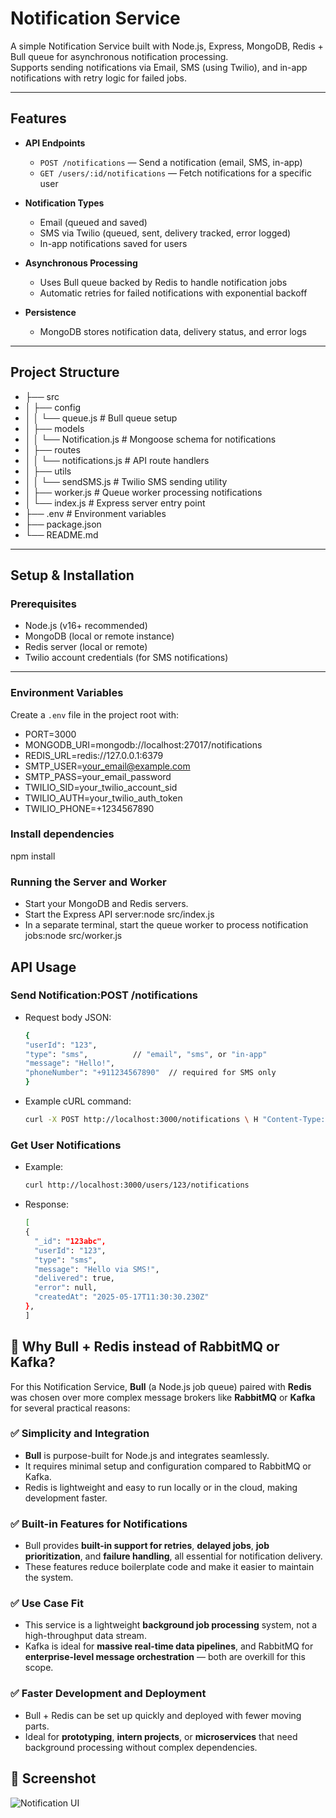 # Notification Service

A simple Notification Service built with Node.js, Express, MongoDB, Redis + Bull queue for asynchronous notification processing.  
Supports sending notifications via Email, SMS (using Twilio), and in-app notifications with retry logic for failed jobs.

---

## Features

- **API Endpoints**  
  - `POST /notifications` — Send a notification (email, SMS, in-app)  
  - `GET /users/:id/notifications` — Fetch notifications for a specific user

- **Notification Types**  
  - Email (queued and saved)  
  - SMS via Twilio (queued, sent, delivery tracked, error logged)  
  - In-app notifications saved for users

- **Asynchronous Processing**  
  - Uses Bull queue backed by Redis to handle notification jobs  
  - Automatic retries for failed notifications with exponential backoff

- **Persistence**  
  - MongoDB stores notification data, delivery status, and error logs

---

## Project Structure

- ├── src
- │ ├── config
- │ │ └── queue.js # Bull queue setup
- │ ├── models
- │ │ └── Notification.js # Mongoose schema for notifications
- │ ├── routes
- │ │ └── notifications.js # API route handlers
- │ ├── utils
- │ │ └── sendSMS.js # Twilio SMS sending utility
- │ ├── worker.js # Queue worker processing notifications
- │ └── index.js # Express server entry point
- ├── .env # Environment variables
- ├── package.json
- └── README.md


---

## Setup & Installation

### Prerequisites

- Node.js (v16+ recommended)  
- MongoDB (local or remote instance)  
- Redis server (local or remote)  
- Twilio account credentials (for SMS notifications)  

---

### Environment Variables

Create a `.env` file in the project root with:
- PORT=3000
- MONGODB_URI=mongodb://localhost:27017/notifications
- REDIS_URL=redis://127.0.0.1:6379
- SMTP_USER=your_email@example.com
- SMTP_PASS=your_email_password
- TWILIO_SID=your_twilio_account_sid
- TWILIO_AUTH=your_twilio_auth_token
- TWILIO_PHONE=+1234567890


### Install dependencies
npm install

### Running the Server and Worker

- Start your MongoDB and Redis servers.
- Start the Express API server:node src/index.js
- In a separate terminal, start the queue worker to process notification jobs:node src/worker.js

## API Usage

 ### Send Notification:POST /notifications
- Request body JSON:
  ```bash
  {
  "userId": "123",  
  "type": "sms",          // "email", "sms", or "in-app"
  "message": "Hello!",
  "phoneNumber": "+911234567890"  // required for SMS only
  }

-  Example cURL command:
    ```bash
    curl -X POST http://localhost:3000/notifications \ H "Content-Type: application/json" \ d '{"userId":"123","type":"sms","message":"Hello via SMS!","phoneNumber":"+911234567890"}'
 
  ### Get User Notifications
- Example:
   ```bash
  curl http://localhost:3000/users/123/notifications
- Response:
  ```bash
  [  
  {  
    "_id": "123abc",  
    "userId": "123",  
    "type": "sms",  
    "message": "Hello via SMS!",  
    "delivered": true,  
    "error": null,  
    "createdAt": "2025-05-17T11:30:30.230Z"  
  },  
  ]  

## 🧠 Why Bull + Redis instead of RabbitMQ or Kafka?

For this Notification Service, **Bull** (a Node.js job queue) paired with **Redis** was chosen over more complex message brokers like **RabbitMQ** or **Kafka** for several practical reasons:

### ✅ Simplicity and Integration
- **Bull** is purpose-built for Node.js and integrates seamlessly.
- It requires minimal setup and configuration compared to RabbitMQ or Kafka.
- Redis is lightweight and easy to run locally or in the cloud, making development faster.

### ✅ Built-in Features for Notifications
- Bull provides **built-in support for retries**, **delayed jobs**, **job prioritization**, and **failure handling**, all essential for notification delivery.
- These features reduce boilerplate code and make it easier to maintain the system.

### ✅ Use Case Fit
- This service is a lightweight **background job processing** system, not a high-throughput data stream.
- Kafka is ideal for **massive real-time data pipelines**, and RabbitMQ for **enterprise-level message orchestration** — both are overkill for this scope.

### ✅ Faster Development and Deployment
- Bull + Redis can be set up quickly and deployed with fewer moving parts.
- Ideal for **prototyping**, **intern projects**, or **microservices** that need background processing without complex dependencies.


## 📸 Screenshot

![Notification UI](assests/image.png)



